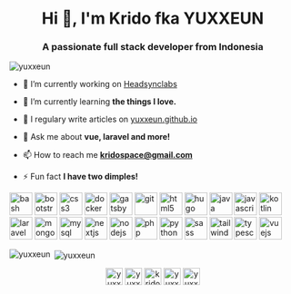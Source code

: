 <h1 align="center">Hi 👋, I'm Krido fka YUXXEUN</h1>
<h3 align="center">A passionate full stack developer from Indonesia</h3>

<p align="left"> <img src="https://komarev.com/ghpvc/?username=yuxxeun" alt="yuxxeun" /> </p>

- 🔭 I’m currently working on [Headsynclabs](https://github.com/headsynclabs)

- 🌱 I’m currently learning **the things I love.**

- 📝 I regulary write articles on [yuxxeun.github.io](yuxxeun.github.io)

- 💬 Ask me about **vue, laravel and more!**

- 📫 How to reach me **kridospace@gmail.com**

- ⚡ Fun fact **I have two dimples!**

<p align="left"><img src="https://www.vectorlogo.zone/logos/gnu_bash/gnu_bash-icon.svg" alt="bash" width="40" height="40"/> <img src="https://devicons.github.io/devicon/devicon.git/icons/bootstrap/bootstrap-plain.svg" alt="bootstrap" width="40" height="40"/> <img src="https://devicons.github.io/devicon/devicon.git/icons/css3/css3-original-wordmark.svg" alt="css3" width="40" height="40"/> <img src="https://devicons.github.io/devicon/devicon.git/icons/docker/docker-original-wordmark.svg" alt="docker" width="40" height="40"/> <img src="https://www.vectorlogo.zone/logos/gatsbyjs/gatsbyjs-icon.svg" alt="gatsby" width="40" height="40"/> <img src="https://www.vectorlogo.zone/logos/git-scm/git-scm-icon.svg" alt="git" width="40" height="40"/> <img src="https://devicons.github.io/devicon/devicon.git/icons/html5/html5-original-wordmark.svg" alt="html5" width="40" height="40"/> <img src="https://api.iconify.design/logos-hugo.svg" alt="hugo" width="40" height="40"/> <img src="https://devicons.github.io/devicon/devicon.git/icons/java/java-original-wordmark.svg" alt="java" width="40" height="40"/> <img src="https://devicons.github.io/devicon/devicon.git/icons/javascript/javascript-original.svg" alt="javascript" width="40" height="40"/> <img src="https://www.vectorlogo.zone/logos/kotlinlang/kotlinlang-icon.svg" alt="kotlin" width="40" height="40"/> <img src="https://devicons.github.io/devicon/devicon.git/icons/laravel/laravel-plain-wordmark.svg" alt="laravel" width="40" height="40"/> <img src="https://devicons.github.io/devicon/devicon.git/icons/mongodb/mongodb-original-wordmark.svg" alt="mongodb" width="40" height="40"/> <img src="https://devicons.github.io/devicon/devicon.git/icons/mysql/mysql-original-wordmark.svg" alt="mysql" width="40" height="40"/> <img src="https://cdn.worldvectorlogo.com/logos/nextjs-3.svg" alt="nextjs" width="40" height="40"/> <img src="https://devicons.github.io/devicon/devicon.git/icons/nodejs/nodejs-original-wordmark.svg" alt="nodejs" width="40" height="40"/> <img src="https://devicons.github.io/devicon/devicon.git/icons/php/php-original.svg" alt="php" width="40" height="40"/> <img src="https://devicons.github.io/devicon/devicon.git/icons/python/python-original.svg" alt="python" width="40" height="40"/> <img src="https://devicons.github.io/devicon/devicon.git/icons/sass/sass-original.svg" alt="sass" width="40" height="40"/> <img src="https://www.vectorlogo.zone/logos/tailwindcss/tailwindcss-icon.svg" alt="tailwind" width="40" height="40"/> <img src="https://devicons.github.io/devicon/devicon.git/icons/typescript/typescript-original.svg" alt="typescript" width="40" height="40"/> <img src="https://devicons.github.io/devicon/devicon.git/icons/vuejs/vuejs-original-wordmark.svg" alt="vuejs" width="40" height="40"/></p><p><img align="left" src="https://github-readme-stats.vercel.app/api/top-langs/?username=yuxxeun&layout=compact&hide=html" alt="yuxxeun" /></p>

<p>&nbsp;<img align="center" src="https://github-readme-stats.vercel.app/api?username=yuxxeun&show_icons=true" alt="yuxxeun" /></p>

<p align="center">
<a href="https://dev.to/yuxxeun" target="blank"><img align="center" src="https://cdn.jsdelivr.net/npm/simple-icons@3.0.1/icons/dev-dot-to.svg" alt="yuxxeun" height="30" width="30" /></a>
<a href="https://twitter.com/yuxxeun" target="blank"><img align="center" src="https://cdn.jsdelivr.net/npm/simple-icons@3.0.1/icons/twitter.svg" alt="yuxxeun" height="30" width="30" /></a>
<a href="https://linkedin.com/in/krido-pambudi" target="blank"><img align="center" src="https://cdn.jsdelivr.net/npm/simple-icons@3.0.1/icons/linkedin.svg" alt="krido-pambudi" height="30" width="30" /></a>
<a href="https://fb.com/yuxxeun" target="blank"><img align="center" src="https://cdn.jsdelivr.net/npm/simple-icons@3.0.1/icons/facebook.svg" alt="yuxxeun" height="30" width="30" /></a>
<a href="https://instagram.com/yuxxeun" target="blank"><img align="center" src="https://cdn.jsdelivr.net/npm/simple-icons@3.0.1/icons/instagram.svg" alt="yuxxeun" height="30" width="30" /></a>
</p>

